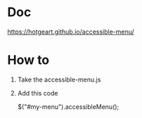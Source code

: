 # Doc

https://hotgeart.github.io/accessible-menu/

# How to

1. Take the accessible-menu.js
2. Add this code

    $("#my-menu").accessibleMenu();